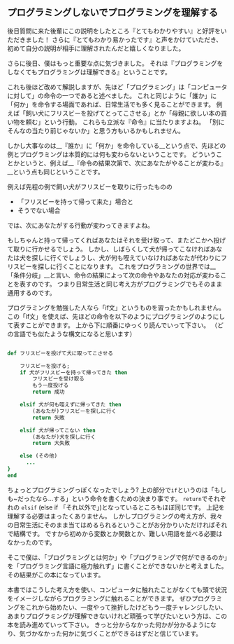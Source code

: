 ## プログラミングしないでプログラミングを理解する

後日質問に来た後輩にこの説明をしたところ『とてもわかりやすい』と好評をいただきました！
さらに『とてもわかり易かったです』と声をかけていただき、初めて自分の説明が相手に理解されたんだと嬉しくなりました。

さらに後日、僕はもっと重要な点に気づきました。
それは『プログラミングをしなくてもプログラミングは理解できる』ということです。

これも後ほど改めて解説しますが、先ほど「プログラミング」は「コンピュータに対して」の命令の一つであると述べました。
これと同じように「誰か」に「何か」を命令する場面であれば、日常生活でも多く見ることができます。
例えば「飼い犬にフリスビーを投げてとってこさせる」とか「母親に欲しい本の買い物を頼む」という行動。
これらも立派な『命令』に当たりますよね。
「別にそんなの当たり前じゃないか」と思う方もいるかもしれません。

しかし大事なのは__『誰か』に「何か」を命令している__という点で、先ほどの例とプログラミングは本質的には何も変わらないということです。
どういうことかというと、例えば__『命令の結果次第で、次にあなたがやることが変わる』__という点も同じということです。

例えば先程の例で飼い犬がフリスビーを取りに行ったものの

* 「フリスビーを持って帰って来た」場合と
* そうでない場合

では、次にあなたがする行動が変わってきますよね。

もしちゃんと持って帰ってくればあなたはそれを受け取って、またどこかへ投げて取りに行かせるでしょう。
しかし、しばらくして犬が帰ってこなければあなたは犬を探しに行くでしょうし、犬が何も咥えていなければあなたが代わりにフリスビーを探しに行くことになります。
これをプログラミングの世界では__「条件分岐」__と言い、命令の結果によって次の命令やあなたの対応が変わることを表すのです。
つまり日常生活と同じ考え方がプログラミングでもそのまま通用するのです。

プログラミングを勉強した人なら「if文」というものを習ったかもしれません。
この「if文」を使えば、先ほどの命令を以下のようにプログラミングのようにして表すことができます。
上から下に順番にゆっくり読んでいって下さい。
（どの言語でも似たような構文になると思います）

```ruby

def フリスビーを投げて犬に取ってこさせる

	フリスビーを投げる;
	if 犬がフリスビーを持って帰ってきた then
		フリスビーを受け取る
		もう一度投げる
		return 成功

	elsif 犬が何も咥えずに帰ってきた then
		(あなたが)フリスビーを探しに行く
		return 失敗

	elsif 犬が帰ってこない then
		(あなたが)犬を探しに行く
  		return 大失敗

	else (その他)
	  ...
}
end
```

ちょっとプログラミングっぽくなったでしょう?
上の部分で`if`というのは「もしも~だったなら…する」という命令を書くための決まり事です。
`return`でそれぞれの
`elsif` (else if 「それ以外で」)となっているところもほぼ同じです。
上記を理解する必要はまったくありません。
しかしプログラミングの考え方が、我々の日常生活にそのまま当てはめるられるということがお分かりいただければそれで結構です。
ですから初めから変数とか関数とか、難しい用語を並べる必要はなかったのです。

そこで僕は、「プログラミングとは何か」や「プログラミングで何ができるのか」を「プログラミング言語に極力触れず」に書くことができないかと考えました。
その結果がこの本になっています。

本書ではこうした考え方を使い、コンピュータに触れたことがなくても頭で状況をイメージしながらプログラミングに触れることができます。
ぜひプログラミングをこれから始めたい、一度やって挫折したけどもう一度チャレンジしたい、あまりプログラミングが理解できないけれど頑張って学びたいという方は、この本を読み進めていって下さい。
きっと分からなかった何かが分かるようになり、気づかなかった何かに気づくことができるはずだと信じています。
